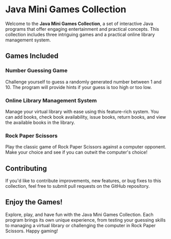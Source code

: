# Java Mini Games Collection

Welcome to the **Java Mini Games Collection**, a set of interactive Java programs that offer engaging entertainment and practical concepts. This collection includes three intriguing games and a practical online library management system.

## Games Included

### Number Guessing Game

Challenge yourself to guess a randomly generated number between 1 and 10. The program will provide hints if your guess is too high or too low.

### Online Library Management System

Manage your virtual library with ease using this feature-rich system. You can add books, check book availability, issue books, return books, and view the available books in the library.

### Rock Paper Scissors

Play the classic game of Rock Paper Scissors against a computer opponent. Make your choice and see if you can outwit the computer's choice!

## Contributing

If you'd like to contribute improvements, new features, or bug fixes to this collection, feel free to submit pull requests on the GitHub repository.

## Enjoy the Games!

Explore, play, and have fun with the Java Mini Games Collection. Each program brings its own unique experience, from testing your guessing skills to managing a virtual library or challenging the computer in Rock Paper Scissors. Happy gaming!
